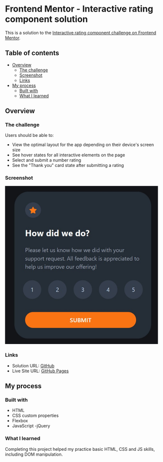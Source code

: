 # Frontend Mentor - Interactive rating component solution

This is a solution to the [Interactive rating component challenge on Frontend Mentor](https://www.frontendmentor.io/challenges/interactive-rating-component-koxpeBUmI).

## Table of contents

- [Overview](#overview)
  - [The challenge](#the-challenge)
  - [Screenshot](#screenshot)
  - [Links](#links)
- [My process](#my-process)
  - [Built with](#built-with)
  - [What I learned](#what-i-learned)


## Overview

### The challenge

Users should be able to:

- View the optimal layout for the app depending on their device's screen size
- See hover states for all interactive elements on the page
- Select and submit a number rating
- See the "Thank you" card state after submitting a rating

### Screenshot

![](./images/rating-component.jpg)


### Links

- Solution URL: [GitHub](https://github.com/manonthemon/Interactive-rating-component)
- Live Site URL: [GitHub Pages](https://manonthemon.github.io/Interactive-rating-component/)

## My process

### Built with

- HTML
- CSS custom properties
- Flexbox
- JavaScript
-jQuery


### What I learned

Completing this project helped my practice basic HTML, CSS and JS skills, including DOM manipulation.
